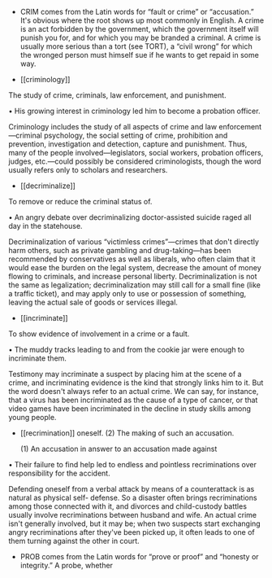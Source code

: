 - CRIM comes from the Latin words for “fault or crime” or “accusation.” It's obvious where the root
shows  up  most  commonly  in  English.  A  crime  is  an  act  forbidden  by  the  government,  which  the
government  itself  will  punish  you  for,  and  for  which  you  may  be  branded  a  criminal.  A  crime  is
usually  more  serious  than  a  tort (see TORT),  a  “civil  wrong”  for  which  the  wronged  person  must
himself sue if he wants to get repaid in some way.

- [[criminology]] 

 The study of crime, criminals, law enforcement, and punishment. 

• His growing interest in criminology led him to become a probation officer. 

Criminology  includes  the  study  of  all  aspects  of  crime  and  law  enforcement—criminal  psychology,
the  social  setting  of  crime,  prohibition  and  prevention,  investigation  and  detection,  capture  and
punishment.  Thus,  many  of  the  people  involved—legislators,  social  workers,  probation  officers,
judges,  etc.—could  possibly  be  considered  criminologists,  though  the  word  usually  refers  only  to
scholars and researchers.

- [[decriminalize]] 

 To remove or reduce the criminal status of. 

• An angry debate over decriminalizing doctor-assisted suicide raged all day in the statehouse. 

Decriminalization  of  various  “victimless  crimes”—crimes  that  don't  directly  harm  others,  such  as
private gambling and drug-taking—has been recommended by conservatives as well as liberals, who
often claim that it would ease the burden on the legal system, decrease the amount of money flowing
to  criminals,  and  increase  personal  liberty.  Decriminalization  is  not  the  same  as  legalization;
decriminalization may still call for a small fine (like a traffic ticket), and may apply only to use or
possession of something, leaving the actual sale of goods or services illegal.

- [[incriminate]] 

 To show evidence of involvement in a crime or a fault. 

• The muddy tracks leading to and from the cookie jar were enough to incriminate them. 

Testimony  may  incriminate  a  suspect  by  placing  him  at  the  scene  of  a  crime,  and  incriminating
evidence is the kind that strongly links him to it. But the word doesn't always refer to an actual crime.
We can say, for instance, that a virus has been incriminated as the cause of a type of cancer, or that
video games have been incriminated in the decline in study skills among young people.

- [[recrimination]] 
oneself. (2) The making of such an accusation. 

  (1)  An  accusation  in  answer  to  an  accusation  made  against

•  Their  failure  to  find  help  led  to  endless  and  pointless  recriminations  over  responsibility  for  the
accident. 

Defending  oneself  from  a  verbal  attack  by  means  of  a  counterattack  is  as  natural  as  physical  self-
defense. So a disaster often brings recriminations among those connected with it, and divorces and
child-custody battles usually involve recriminations between husband and wife. An actual crime isn't
generally  involved,  but  it  may  be;  when  two  suspects  start  exchanging  angry  recriminations  after
they've been picked up, it often leads to one of them turning against the other in court.

- PROB comes from the Latin words for “prove or proof” and “honesty or integrity.” A probe, whether

